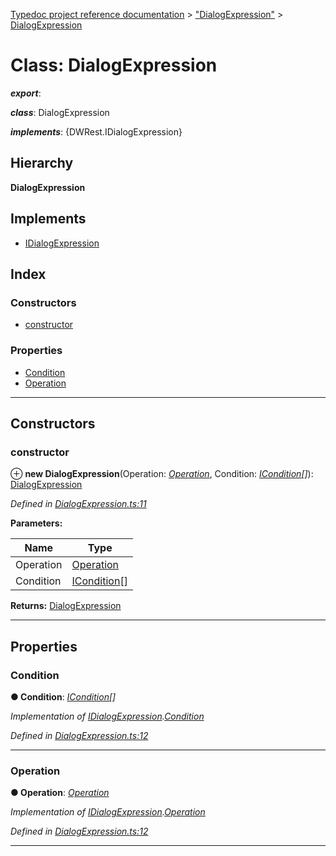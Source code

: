 [Typedoc project reference documentation](../README.md) > ["DialogExpression"](../modules/_dialogexpression_.md) > [DialogExpression](../classes/_dialogexpression_.dialogexpression.md)

# Class: DialogExpression

*__export__*: 

*__class__*: DialogExpression

*__implements__*: {DWRest.IDialogExpression}

## Hierarchy

**DialogExpression**

## Implements

* [IDialogExpression](../interfaces/_types_dw_rest_d_.dwrest.idialogexpression.md)

## Index

### Constructors

* [constructor](_dialogexpression_.dialogexpression.md#constructor)

### Properties

* [Condition](_dialogexpression_.dialogexpression.md#condition)
* [Operation](_dialogexpression_.dialogexpression.md#operation)

---

## Constructors

<a id="constructor"></a>

###  constructor

⊕ **new DialogExpression**(Operation: *[Operation](../enums/_types_dw_rest_d_.dwrest.operation.md)*, Condition: *[ICondition](../interfaces/_types_dw_rest_d_.dwrest.icondition.md)[]*): [DialogExpression](_dialogexpression_.dialogexpression.md)

*Defined in [DialogExpression.ts:11](https://github.com/DocuWare/REST-Sample-TS/blob/22cf36b/src/DialogExpression.ts#L11)*

**Parameters:**

| Name | Type |
| ------ | ------ |
| Operation | [Operation](../enums/_types_dw_rest_d_.dwrest.operation.md) |
| Condition | [ICondition](../interfaces/_types_dw_rest_d_.dwrest.icondition.md)[] |

**Returns:** [DialogExpression](_dialogexpression_.dialogexpression.md)

___

## Properties

<a id="condition"></a>

###  Condition

**● Condition**: *[ICondition](../interfaces/_types_dw_rest_d_.dwrest.icondition.md)[]*

*Implementation of [IDialogExpression](../interfaces/_types_dw_rest_d_.dwrest.idialogexpression.md).[Condition](../interfaces/_types_dw_rest_d_.dwrest.idialogexpression.md#condition)*

*Defined in [DialogExpression.ts:12](https://github.com/DocuWare/REST-Sample-TS/blob/22cf36b/src/DialogExpression.ts#L12)*

___
<a id="operation"></a>

###  Operation

**● Operation**: *[Operation](../enums/_types_dw_rest_d_.dwrest.operation.md)*

*Implementation of [IDialogExpression](../interfaces/_types_dw_rest_d_.dwrest.idialogexpression.md).[Operation](../interfaces/_types_dw_rest_d_.dwrest.idialogexpression.md#operation)*

*Defined in [DialogExpression.ts:12](https://github.com/DocuWare/REST-Sample-TS/blob/22cf36b/src/DialogExpression.ts#L12)*

___

